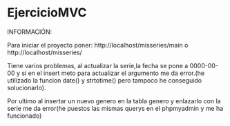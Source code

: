 # EjercicioMVC


INFORMACIÓN:

Para iniciar el proyecto poner: http://localhost/misseries/main o http://localhost/misseries/

Tiene varios problemas, al actualizar la serie,la fecha se pone a 0000-00-00 y si en el insert meto para actualizar
el argumento me da error.(he utilizado la funcion date() y strtotime() pero tampoco he conseguido solucionarlo).

Por ultimo al insertar un nuevo genero en la tabla genero y enlazarlo con la serie me da error(he puestos las mismas querys en el phpmyadmin y me ha funcionado)




